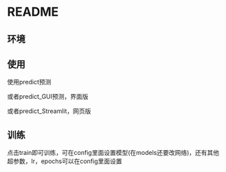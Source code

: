 # README

## 环境

## 使用

使用predict预测

或者predict_GUI预测，界面版

或者predict_Streamlit，网页版

## 训练

点击train即可训练，可在config里面设置模型(在models还要改网络)，还有其他超参数，lr，epochs可以在config里面设置



